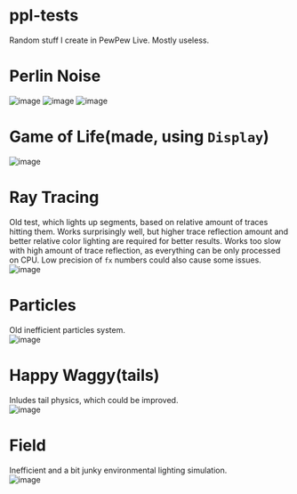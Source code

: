 # ppl-tests
Random stuff I create in PewPew Live. Mostly useless.
# Perlin Noise
![image](https://github.com/user-attachments/assets/4bfd193b-c2c3-4da1-acc2-8e884c4ad0d4)
![image](https://github.com/user-attachments/assets/6b7c0be4-4955-4154-9a87-673a08a3c38a)
![image](https://github.com/user-attachments/assets/e1797ce5-c503-4daa-8bfe-40e9d9014e2d)
# Game of Life(made, using `Display`)
![image](https://github.com/user-attachments/assets/23742c20-0f80-43fb-8358-58df375737ee)
# Ray Tracing
Old test, which lights up segments, based on relative amount of traces hitting them. Works surprisingly well, but higher trace reflection amount and better relative color lighting are required for better results. Works too slow with high amount of trace reflection, as everything can be only processed on CPU. Low precision of `fx` numbers could also cause some issues.  
![image](https://github.com/user-attachments/assets/1881d3ed-cede-4689-aca4-f6ff2f69126b)
# Particles
Old inefficient particles system.  
![image](https://github.com/user-attachments/assets/6daa323f-650a-4e75-b80e-0d85cead1a83)
# Happy Waggy(tails)
Inludes tail physics, which could be improved.  
![image](https://github.com/user-attachments/assets/064eb28e-ad7b-4af3-8548-32c4625524d2)
# Field
Inefficient and a bit junky environmental lighting simulation.  
![image](https://github.com/user-attachments/assets/2e6fe083-388c-496d-bb09-fa44cabcc9fe)
